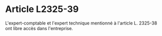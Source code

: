 # Article L2325-39

L'expert-comptable et l'expert technique mentionné à l'article L. 2325-38 ont libre accès dans l'entreprise.